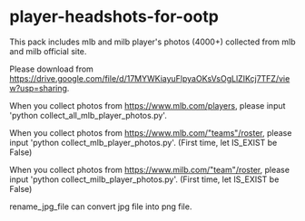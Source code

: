 # player-headshots-for-ootp
This pack includes mlb and milb player's photos (4000+) collected from mlb and milb official site.

Please download from https://drive.google.com/file/d/17MYWKiayuFlpyaOKsVsOgLlZIKcj7TFZ/view?usp=sharing.

When you collect photos from https://www.mlb.com/players, please input 'python collect_all_mlb_player_photos.py'.

When you collect photos from https://www.mlb.com/"teams"/roster, please input 'python collect_mlb_player_photos.py'. (First time, let IS_EXIST be False)

When you collect photos from https://www.milb.com/"team"/roster, please input 'python collect_milb_player_photos.py'. (First time, let IS_EXIST be False)

rename_jpg_file can convert jpg file into png file.
